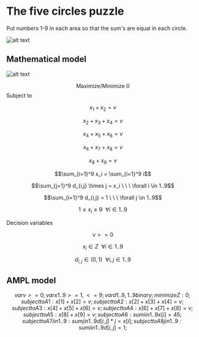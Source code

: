# The five circles puzzle
 Put numbers 1-9 in each area so that the sum's are equal in each circle.

![alt text](https://github.com/kjudom/Math_Puzzles/blob/main/Five_Circles/3circles.png)



## Mathematical model

![alt text](https://github.com/kjudom/Math_Puzzles/blob/main/Five_Circles/3circles2.png)

$$\mbox{Maximize/Minimize  } 0$$
Subject to

$$x_1 + x_2 = v$$

$$x_2 + x_3 + x_4 = v$$

$$x_4 + x_5 + x_6 = v$$

$$x_6 + x_7 + x_8 = v$$

$$x_8 + x_9 = v$$

$$\sum_{i=1}^9 x_i = \sum_{i=1}^9 i$$

$$\sum_{j=1}^9 d_{i,j} \times j = x_i \ \ \ \forall i \in 1..9$$

$$\sum_{i=1}^9 d_{i,j} = 1 \ \ \ \forall j \in 1..9$$

$$1 \le x_i \le 9  \ \ \forall i \in 1..9$$

Decision variables

$$ v >= 0$$

$$x_i \in Z \ \ \forall i \in 1..9$$

$$d_{i,j} \in (0,1) \ \ \forall i,j \in 1..9$$


## AMPL model
```math
var v >= 0;
var x{1..9} >= 1, <= 9;
var d{1..9,1..9} binary;

minimize Z: 0;
subject to A1: x[1]+x[2]=v;
subject to A2: x[2]+x[3]+x[4]=v;
subject to A3: x[4]+x[5]+x[6]=v;
subject to A4: x[6]+x[7]+x[8]=v;
subject to A5: x[8]+x[9]=v;
subject to A6: sum{i in 1..9} x[i] = 45;
subject to A7 {i in 1..9}: sum{j in 1..9} d[i,j] * j = x[i]; 
subject to A8 {j in 1..9}: sum{i in 1..9} d[i,j] = 1; 
```